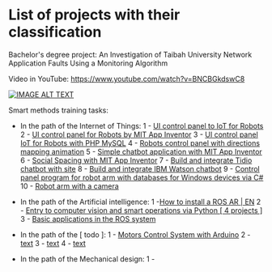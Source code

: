 # List of projects with their classification
Bachelor's degree project:
An Investigation of Taibah University Network Application Faults Using a Monitoring Algorithm

Video in YouTube: https://www.youtube.com/watch?v=BNCBGkdswC8

[![IMAGE ALT TEXT](https://i.ytimg.com/vi/BNCBGkdswC8/hqdefault.jpg?sqp=-oaymwEcCPYBEIoBSFXyq4qpAw4IARUAAIhCGAFwAcABBg==&rs=AOn4CLBgJcnAN6Ef9l1EGzzC-XgveMcNpQ)](http://www.youtube.com/watch?v=https://www.youtube.com/watch?v=BNCBGkdswC8 "An Investigation of Taibah University Network Application Faults Using a Monitoring Algorithm")

Smart methods training tasks:
- In the path of the Internet of Things:
1 - [UI control panel to IoT for Robots]([https://link](https://github.com/MohammadYAmmar/UI-control-panel-to-IoT-for-Robots))
2 - [UI control panel for Robots by MIT App Inventor]([https://link](https://github.com/MohammadYAmmar/UI-control-panel-for-Robots-by-MIT-App-Inventor))
3 - [UI control panel IoT for Robots with PHP MySQL]([https://link](https://github.com/MohammadYAmmar/UI-control-panel-IoT-for-Robots-with-PHP-MySQL))
4 - [Robots control panel with directions mapping animation]([https://link](https://github.com/MohammadYAmmar/Robots-control-panel-with-directions-mapping-animation))
5 - [Simple chatbot application with MIT App Inventor]([https://link](https://github.com/MohammadYAmmar/simple-chatbot-application-with-MIT-App-Inventor))
6 - [Social Spacing with MIT App Inventor](https://github.com/MohammadYAmmar/Social-Spacing-with-MIT-App-Inventor)
7 - [Build and integrate Tidio chatbot with site](https://github.com/MohammadYAmmar/Build-and-integrate-Tidio-chat-bot-with-site)
8 - [Build and integrate IBM Watson chatbot](https://github.com/MohammadYAmmar/Build-and-integrate-IBM-Watson-chatbot)
9 - [Control panel program for robot arm with databases for Windows devices via C#](https://github.com/MohammadYAmmar/A-control-panel-program-for-robot-arm-with-databases-for-Windows-devices-via-c-sharp)
10 - [Robot arm with a camera](https://github.com/MohammadYAmmar/Robot-arm-with-a-camera)

- In the path of the Artificial intelligence:
    1 -[How to install a ROS AR | EN](https://github.com/MohammadYAmmar/How-to-install-a-ROS-AR-EN)
    2 - [Entry to computer vision and smart operations via Python [ 4 projects ]](https://github.com/MohammadYAmmar/entry-to-computer-vision-and-smart-operations-via-Python)
    3 - [Basic applications in the ROS system]([https://link](https://github.com/MohammadYAmmar/Basic-applications-in-the-ROS-system))

- In the path of the [ todo ]:
  1 - [Motors Control System with Arduino](https://github.com/MohammadYAmmar/Motors-Control-System)
  2 - [text](https://github.com/MohammadYAmmar/Robot-used-for-wedding-halls-during-the-epidemic-to-alert)
  3 - [text](https://github.com/MohammadYAmmar/Initial-algorithm-to-run-3500-robots-simultaneously)
  4 - [text](https://github.com/MohammadYAmmar/Motion-feedback-system-design-for-robot-via-motors)

- In the path of the Mechanical design:
  1 - 